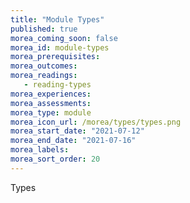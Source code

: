 ```yaml
---
title: "Module Types"
published: true
morea_coming_soon: false
morea_id: module-types
morea_prerequisites:
morea_outcomes:
morea_readings:
   - reading-types
morea_experiences:
morea_assessments:
morea_type: module
morea_icon_url: /morea/types/types.png
morea_start_date: "2021-07-12"
morea_end_date: "2021-07-16"
morea_labels:
morea_sort_order: 20
---
```


Types
